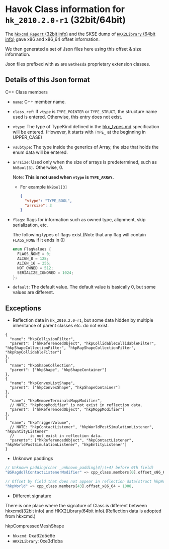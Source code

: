 # Havok Class information for `hk_2010.2.0-r1` (32bit/64bit)

The [`hkxcmd Report` (32bit info)](https://github.com/figment/hkxcmd) and the SKSE dump of [`HKX2Library` (64bit info)](https://github.com/ret2end/HKX2Library) gave x86 and x86_64 offset information.

We then generated a set of Json files here using this offset & size information.

Json files prefixed with `BS` are `Bethesda` proprietary extension classes.

## Details of this Json format

C++ Class members

- `name`: C++ member name.

- `class_ref`: If `vtype` is `TYPE_POINTER` or `TYPE_STRUCT`, the structure name used is entered. Otherwise, this entry does not exist.

- `vtype`: The type of TypeKind defined in the [hkx_types.md](../docs/specification/hkx_types.md) specification will be entered. (However, it starts with `TYPE_` at the beginning in UPPER_CASE)

- `vsubtype`: The type inside the generics of Array, the size that holds the enum data will be entered.

- `arrsize`: Used only when the size of arrays is predetermined, such as `hkBool[3]`. Otherwise, 0.

  Note: **This is not used when `vtype` is `TYPE_ARRAY`.**

  - For example `hkBool[3]`

    ```json
    {
      "vtype": "TYPE_BOOL",
      "arrsize": 3
    }
    ```

- `flags`: flags for information such as owned type, alignment, skip serialization, etc.

  The following types of flags exist.(Note that any flag will contain `FLAGS_NONE` if it ends in 0)

  ```c
  enum FlagValues {
    FLAGS_NONE = 0;
    ALIGN_8 = 128;
    ALIGN_16 = 256;
    NOT_OWNED = 512;
    SERIALIZE_IGNORED = 1024;
  };
  ```

- `default`: The default value. The default value is basically 0, but some values are different.

## Exceptions

- Reflection data in `hk_2010.2.0-r1`, but some data hidden by multiple inheritance of parent classes etc. do not exist.

```jsonc
{
  "name": "hkpCollisionFilter",
  "parent": ["hkReferencedObject", "hkpCollidableCollidableFilter", "hkpShapeCollectionFilter", "hkpRayShapeCollectionFilter", "hkpRayCollidableFilter"]
},
{
  "name": "hkpShapeCollection",
  "parent": ["hkpShape", "hkpShapeContainer"]
},
{
  "name": "hkpConvexListShape",
  "parent": ["hkpConvexShape", "hkpShapeContainer"]
},
{
  "name": "hkpRemoveTerminalsMoppModifier",
  // NOTE: "hkpMoppModifier" is not exist in reflection data.
  "parent": ["hkReferencedObject", "hkpMoppModifier"]
},
{
  "name": "hkpTriggerVolume",
  // NOTE: "hkpContactListener", "hkpWorldPostSimulationListener", "hkpEntityListener"
  //       is not exist in reflection data.
  "parents": ["hkReferencedObject", "hkpContactListener", "hkpWorldPostSimulationListener", "hkpEntityListener"]
}
```

- Unknown paddings

```rust
// Unknown padding(char _unknown_padding[4];(+4) before 0th field)
"BSRagdollContactListenerModifier" => cpp_class.members[0].offset_x86_64 = 88,

// Offset by field that does not appear in reflection data(struct hkpWorldDynamicsStepInfo m_dynamicsStepInfo;(+328))
"hkpWorld" => cpp_class.members[43].offset_x86_64 = 1008,
```

- Different signature

There is one place where the signature of Class is different between hkxcmd(32bit info) and HKX2Library(64bit info).(Reflection data is adopted from hkxcmd.)

hkpCompressedMeshShape

- `hkxcmd`: 0xa62d5e6e
- `HKX2Library`: 0xe3d1dba

